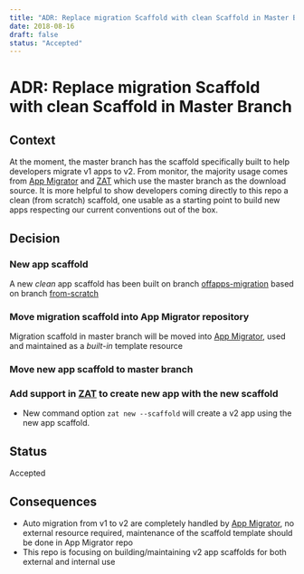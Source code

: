 ```yaml
---
title: "ADR: Replace migration Scaffold with clean Scaffold in Master Branch"
date: 2018-08-16
draft: false
status: "Accepted"
---
```


# ADR: Replace migration Scaffold with clean Scaffold in Master Branch

## Context
At the moment, the master branch has the scaffold specifically built to help developers migrate v1 apps to v2. From monitor, the majority usage comes from [App Migrator](https://github.com/zendesk/zendesk_app_migrator) and [ZAT](https://github.com/zendesk/zendesk_apps_tools) which use the master branch as the download source.
It is more helpful to show developers coming directly to this repo a clean (from scratch) scaffold, one usable as a starting point to build new apps respecting our current conventions out of the box.

## Decision

### New app scaffold
A new *clean* app scaffold has been built on branch [offapps-migration](https://github.com/zendesk/app_scaffold/tree/offapps-migration) based on branch [from-scratch](https://github.com/zendesk/app_scaffold/tree/from-scratch)

### Move migration scaffold into App Migrator repository
Migration scaffold in master branch will be moved into [App Migrator](https://github.com/zendesk/zendesk_app_migrator), used and maintained as a *built-in* template resource

### Move new app scaffold to master branch

### Add support in [ZAT](https://github.com/zendesk/zendesk_apps_tools) to create new app with the new scaffold
* New command option `zat new --scaffold` will create a v2 app using the new app scaffold.

## Status

Accepted

## Consequences

* Auto migration from v1 to v2 are completely handled by [App Migrator](https://github.com/zendesk/zendesk_app_migrator), no external resource required, maintenance of the scaffold template should be done in App Migrator repo
* This repo is focusing on building/maintaining v2 app scaffolds for both external and internal use